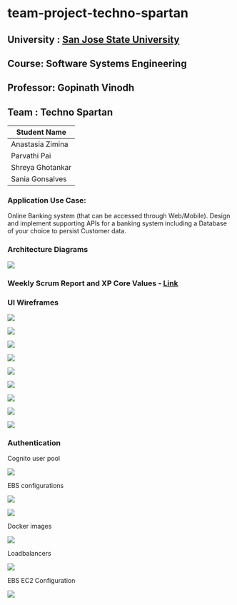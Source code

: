 # team-project-techno-spartan
## University : [San Jose State University](http://www.sjsu.edu/)
## Course: Software Systems Engineering
## Professor: Gopinath Vinodh

## Team : Techno Spartan
Student Name      | 
-------------     |
Anastasia Zimina |
Parvathi Pai     |
Shreya Ghotankar  |
Sania Gonsalves |

### Application Use Case:
Online Banking system (that can be accessed through Web/Mobile).
Design and implement supporting APIs for a banking system including a Database of your choice to persist Customer data.

### Architecture Diagrams
![](Documentation/ArchitectureDiagram.png)

### Weekly Scrum Report and XP Core Values - [Link](https://github.com/gopinathsjsu/team-project-techno-spartan/blob/BillPayment/Documentation/ScrumReports/)

### UI Wireframes

![](Documentation/UIWireFrames/User_Dashboard.png)

![](Documentation/UIWireFrames/Account_Page.png)

![](Documentation/UIWireFrames/Open_Account.png)

![](Documentation/UIWireFrames/Close_Account.png)

![](Documentation/UIWireFrames/Close_Account-Error.png)

![](Documentation/UIWireFrames/Transaction_Page.png)

![](Documentation/UIWireFrames/Bill_Payment.png)

![](Documentation/UIWireFrames/Dispute_Transaction.png)

![](Documentation/UIWireFrames/Admin_Page.png)

###  Authentication

Cognito user pool

![](Documentation/UIWireFrames/cognito.png)

EBS configurations

![](Documentation/UIWireFrames/eb.png)

![](Documentation/UIWireFrames/eb.png)


Docker images

![](Documentation/UIWireFrames/elasticbeanstack.png)

Loadbalancers

![](Documentation/UIWireFrames/loadbalancers.png)

EBS EC2 Configuration


![](Documentation/UIWireFrames/parameters.png)